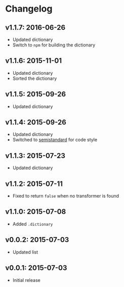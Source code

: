 # Changelog

## v1.1.7: 2016-06-26

- Updated dictionary
- Switch to `npm` for building the dictionary

## v1.1.6: 2015-11-01

- Updated dictionary
- Sorted the dictionary

## v1.1.5: 2015-09-26

- Updated dictionary

## v1.1.4: 2015-09-26

- Updated dictionary
- Switched to [semistandard](http://npm.im/semistandard) for code style

## v1.1.3: 2015-07-23

- Updated dictionary

## v1.1.2: 2015-07-11

- Fixed to return `false` when no transformer is found

## v1.1.0: 2015-07-08

- Added `.dictionary`

## v0.0.2: 2015-07-03

- Updated list

## v0.0.1: 2015-07-03

- Initial release
